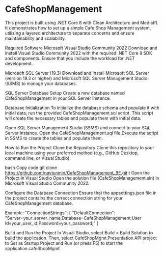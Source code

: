 # CafeShopManagement
 
This project is built using .NET Core 8 with Clean Architecture and MediatR. 
It demonstrates how to set up a simple Cafe Shop Management system, utilizing a layered architecture to separate concerns and ensure maintainability and scalability.

Required Software Microsoft Visual Studio Community 2022 Download and install Visual Studio Community 2022 with the required .NET Core 8 SDK and components. Ensure that you include the workload for .NET development.

Microsoft SQL Server (19.3) Download and install Microsoft SQL Server (version 19.3 or higher) and Microsoft SQL Server Management Studio (SSMS) to manage your databases.

SQL Server Database Setup Create a new database named CafeShopManagement in your SQL Server instance.

Database Initialization To initialize the database schema and populate it with initial data, run the provided CafeShopManagement.sql script. This script will create the necessary tables and populate them with initial data.

Open SQL Server Management Studio (SSMS) and connect to your SQL Server instance. Open the CafeShopManagement.sql file.Execute the script in SSMS to create the tables and populate them.

How to Run the Project Clone the Repository Clone this repository to your local machine using your preferred method (e.g., GitHub Desktop, command line, or Visual Studio).

bash Copy code git clone https://github.com/naytunmin/CafeShopManagement_BE.git t Open the Project in Visual Studio Open the solution file (CafeShopManagement.sln) in Microsoft Visual Studio Community 2022.

Configure the Database Connection Ensure that the appsettings.json file in the project contains the correct connection string for your CafeShopManagement database.

Example: "ConnectionStrings": { "DefaultConnection": "Server=your_server_name;Database=CafeShopManagement;User Id=your_user_id;Password=your_password;" }

Build and Run the Project In Visual Studio, select Build > Build Solution to build the application. 
Then, select CafeShopMgmt.Presentation.API project to Set as Startup Project and Run (or press F5) to start the application.cafeShopMgmt
